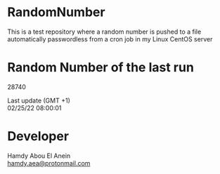 # RandomNumber    
This is a test repository where a random number is pushed to a file automatically passwordless from a cron job in my Linux CentOS server    
# Random Number of the last run   
28740
      
Last update (GMT +1)    
02/25/22 08:00:01
# Developer    
Hamdy Abou El Anein   
hamdy.aea@protonmail.com
